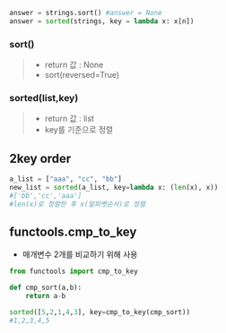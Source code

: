 ``` python
answer = strings.sort() #answer = None
answer = sorted(strings, key = lambda x: x[n])
```

### sort()
> - return 값 : None
> - sort(reversed=True)

### sorted(list,key)
> - return 값 : list
> - key를 기준으로 정렬


## 2key order
``` python
a_list = ["aaa", "cc", "bb"]
new_list = sorted(a_list, key=lambda x: (len(x), x))
#['bb','cc','aaa']
#len(x)로 정렬한 후 x(알파벳순서)로 정렬
```
## functools.cmp_to_key
- 매개변수 2개를 비교하기 위해 사용
``` python
from functools import cmp_to_key

def cmp_sort(a,b):
    return a-b

sorted([5,2,1,4,3], key=cmp_to_key(cmp_sort))
#1,2,3,4,5
```

